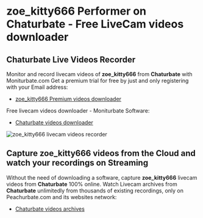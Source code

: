 # zoe_kitty666 Performer on Chaturbate - Free LiveCam videos downloader

## Chaturbate Live Videos Recorder

Monitor and record livecam videos of **zoe_kitty666** from **Chaturbate** with Moniturbate.com
Get a premium trial for free by just and only registering with your Email address:
* [zoe_kitty666 Premium videos downloader](https://moniturbate.com/request-demo-licence-key.html)

Free livecam videos downloader - Moniturbate Software:
* [Chaturbate videos downloader](https://moniturbate.com/moniturbate-download-software.html)

![zoe_kitty666 livecam videos recorder](https://peachurnet.com/templates/moniturbate-software.png)


## Capture zoe_kitty666 videos from the Cloud and watch your recordings on Streaming

Without the need of downloading a software, capture **zoe_kitty666** livecam videos from **Chaturbate** 100% online.
Watch Livecam archives from **Chaturbate** unlimitedly from thousands of existing recordings, only on Peachurbate.com and its websites network:
* [Chaturbate videos archives](https://peachurnet.com/)